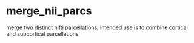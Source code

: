 # merge_nii_parcs
merge two distinct nifti parcellations, intended use is to combine cortical and subcortical parcellations
